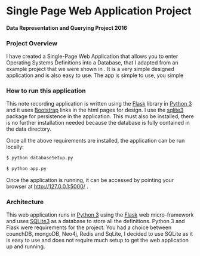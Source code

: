 # Single Page Web Application Project
#### Data Representation and Querying Project 2016

### Project Overview
I have created a Single-Page Web Application that allows you to enter Operating Systems Definitions into a Database, that I adapted from an example project that we were shown in . It is a very simple designed application and is also easy to use.
The app is simple to use, you simple
### How to run this application
This note recording application is written using the [Flask](http://flask.pocoo.org/) library in [Python 3](https://www.python.org) and it uses [Bootstrap](http://getbootstrap.com/) links in the html pages for design.
I use the [sqlite3](https://docs.python.org/2/library/sqlite3.html) package for persistence in the application.
This must also be installed, there is no further installation needed because the database is fully contained in the data directory.

Once all the above requirements are installed, the application can be run locally:
```bash
$ python databaseSetup.py
```
```bash
$ python app.py
```
Once the application is running, it can be accessed by pointing your browser at http://127.0.0.1:5000/ .

### Architecture
This web application runs in [Python 3](https://www.python.org) using the [Flask](http://flask.pocoo.org/) web micro-framework and uses [SQLite3](https://docs.python.org/2/library/sqlite3.html) as a database to store all the definitions.
Python 3 and Flask were requirements for the project. You had a choice between counchDB, mongoDB, Neo4j, Redis and SqLite, I decided to use SQLite as it is easy to use and does not require much setup to get the web application up and running.

